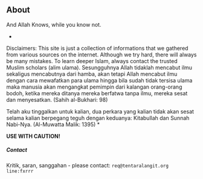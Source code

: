 ## About
And Allah Knows, while you know not.

*
Disclaimers: This site is just a collection of informations that we gathered from various sources on the internet. Although we try hard, there will always be many mistakes. To learn deeper Islam, always contact the trusted Muslim scholars (alim ulama). 
Sesungguhnya Allah tidaklah mencabut ilmu sekaligus mencabutnya dari hamba, akan tetapi Allah mencabut ilmu dengan cara mewafatkan para ulama hingga bila sudah tidak tersisa ulama maka manusia akan mengangkat pemimpin dari kalangan orang-orang bodoh, ketika mereka ditanya mereka berfatwa tanpa ilmu, mereka sesat dan menyesatkan. (Sahih al-Bukhari: 98) 

Telah aku tinggalkan untuk kalian, dua perkara yang kalian tidak akan sesat selama kalian berpegang teguh dengan keduanya: Kitabullah dan Sunnah Nabi-Nya. (Al-Muwatta Malik: 1395)
*

**USE WITH CAUTION!**



##### Contact

Kritik, saran, sanggahan - please contact:
`req@tentaralangit.org`
`line:fxrrr`

